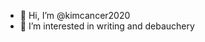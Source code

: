 - 👋 Hi, I’m @kimcancer2020
- 👀 I’m interested in writing and debauchery 


<!---
kimcancer2020/kimcancer2020 is a ✨ special ✨ repository because its `README.md` (this file) appears on your GitHub profile.
You can click the Preview link to take a look at your changes.
--->
